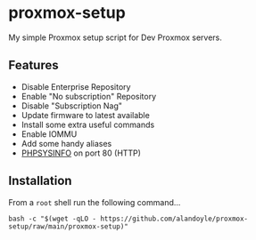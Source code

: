# proxmox-setup
My simple Proxmox setup script for Dev Proxmox servers.

## Features ##

 - Disable Enterprise Repository
 - Enable "No subscription" Repository
 - Disable "Subscription Nag"
 - Update firmware to latest available
 - Install some extra useful commands
 - Enable IOMMU
 - Add some handy aliases
 - [PHPSYSINFO](https://phpsysinfo.github.io/phpsysinfo/) on port 80 (HTTP)

## Installation ##

From a `root` shell run the following command...

```
bash -c "$(wget -qLO - https://github.com/alandoyle/proxmox-setup/raw/main/proxmox-setup)"
```

